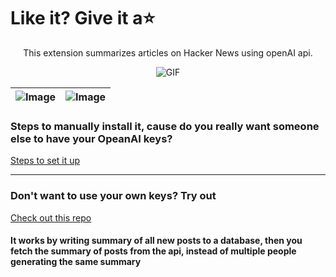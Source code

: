 # Like it? Give it a⭐

<p align="center">
 This extension summarizes articles on Hacker News using openAI api.
</p>

<p align="center">
  <img src="https://raw.githubusercontent.com/MeowthyVoyager/HNsummary/main/demo/demo.gif" alt="GIF"/>
</p>



| ![Image](<https://github.com/MeowthyVoyager/HNsummary/blob/main/demo/demox1.png>) |  ![Image](<https://raw.githubusercontent.com/MeowthyVoyager/HNsummary/main/demo/demox2.png>) |
|----------|:-------------:|

### Steps to manually install it, cause do you really want someone else to have your OpeanAI keys?

[Steps to set it up](https://github.com/MeowthyVoyager/HNsummary/blob/main/demo/steps/steps.md)

<hr>

### Don't want to use your own keys? Try out

[Check out this repo](https://github.com/bishalpaudel/hnsummarizer)

#### It works by writing summary of all new posts to a database, then you fetch the summary of posts from the api, instead of multiple people generating the same summary
